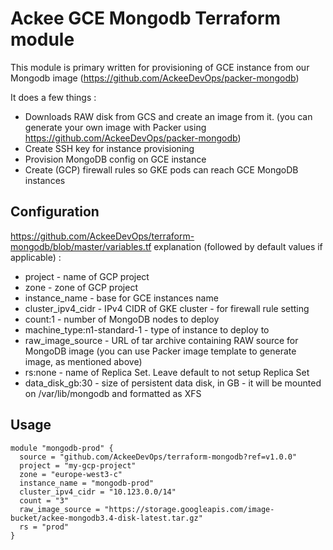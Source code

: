 # Ackee GCE Mongodb Terraform module

This module is primary written for provisioning of GCE instance from our Mongodb image (https://github.com/AckeeDevOps/packer-mongodb)

It does a few things :
* Downloads RAW disk from GCS and create an image from it. (you can generate your own image with Packer using https://github.com/AckeeDevOps/packer-mongodb)
* Create SSH key for instance provisioning
* Provision MongoDB config on GCE instance
* Create (GCP) firewall rules so GKE pods can reach GCE MongoDB instances


## Configuration

https://github.com/AckeeDevOps/terraform-mongodb/blob/master/variables.tf explanation  (followed by default values if applicable) :

* project - name of GCP project
* zone - zone of GCP project
* instance_name - base for GCE instances name
* cluster_ipv4_cidr - IPv4 CIDR of GKE cluster - for firewall rule setting
* count:1 - number of MongoDB nodes to deploy
* machine_type:n1-standard-1 - type of instance to deploy to
* raw_image_source - URL of tar archive containing RAW source for MongoDB image (you can use Packer image template to generate image, as mentioned above)
* rs:none - name of Replica Set. Leave default to not setup Replica Set
* data_disk_gb:30 - size of persistent data disk, in GB - it will be mounted on /var/lib/mongodb and formatted as XFS

## Usage

```hcl
module "mongodb-prod" {
  source = "github.com/AckeeDevOps/terraform-mongodb?ref=v1.0.0"
  project = "my-gcp-project"
  zone = "europe-west3-c"
  instance_name = "mongodb-prod"
  cluster_ipv4_cidr = "10.123.0.0/14"
  count = "3"
  raw_image_source = "https://storage.googleapis.com/image-bucket/ackee-mongodb3.4-disk-latest.tar.gz"
  rs = "prod"
}

```
